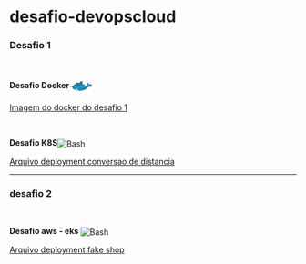 # desafio-devopscloud 


### Desafio 1
<div style="display: inline_block"><br>  

**Desafio Docker**<img align="center" alt="Bash" height="30" width="40" src="https://github.com/devicons/devicon/blob/master/icons/docker/docker-original.svg">
</div>

[Imagem do docker do desafio 1](https://hub.docker.com/repository/docker/carlose5700/desafio-devops-cloud/tags/latest/sha256-0c9fbc917916225285dfe46175832af2c35d3bf9780016e6292d590b58131476)



<div style="display: inline_block"><br>  

**Desafio K8S**<img align="center" alt="Bash" height="30" width="40" src="https://cdn.jsdelivr.net/gh/devicons/devicon@latest/icons/kubernetes/kubernetes-original.svg">
</div> 

[Arquivo deployment conversao de distancia](deployment-conversao-distancia.yaml)



--- 

### desafio 2

<div style="display: inline_block"><br>

**Desafio aws - eks** <img align="center" alt="Bash" height="30" width="40" src="https://cdn.jsdelivr.net/gh/devicons/devicon@latest/icons/amazonwebservices/amazonwebservices-plain-wordmark.svg">
</div>

[Arquivo deployment fake shop](deployment-fake-shop.yaml)